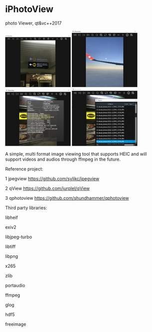 # iPhotoView
photo Viewer, qt&amp;vc++2017



<img src="https://github.com/sxcong/iPhotoView/blob/main/readme/22.png" width="210px">
<img src="https://github.com/sxcong/iPhotoView/blob/main/readme/23.png" width="210px">
<img src="https://github.com/sxcong/iPhotoView/blob/main/readme/24.png" width="210px">
<img src="https://github.com/sxcong/iPhotoView/blob/main/readme/25.png" width="210px">


A simple, multi format image viewing tool that supports HEIC and will support videos and audios through ffmpeg in the future.

Reference project:

1 jpegview
https://github.com/sylikc/jpegview

2 qView
https://github.com/jurplel/qView

3 qphotoview
https://github.com/shundhammer/qphotoview

Third party libraries:

libheif

exiv2

libjpeg-turbo

libtiff

libpng

x265

zlib

portaudio

ffmpeg

glog

hdf5

freeimage




